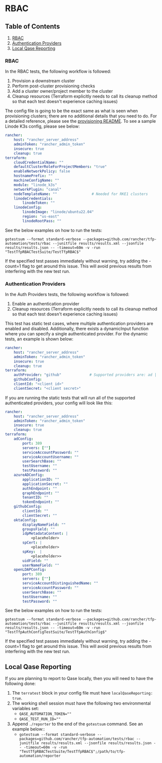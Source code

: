 # RBAC

## Table of Contents
1. [RBAC](#RBAC)
2. [Authentication Providers](#Authentication-Providers)
3. [Local Qase Reporting](#Local-Qase-Reporting)

### RBAC

In the RBAC tests, the following workflow is followed:

1. Provision a downstream cluster
2. Perform post-cluster provisioning checks
3. Add a cluster owner/project member to the cluster
4. Cleanup resources (Terraform explicitly needs to call its cleanup method so that each test doesn't experience caching issues)

The config file is going to be the exact same as what is seen when provisioning clusters; there are no additional details that you need to do. For a detailed reference, please see the [provisioning README](../provisioning/README.md). To see a sample Linode K3s config, please see below:

```yaml
rancher:
    host: "rancher_server_address"
    adminToken: "rancher_admin_token"
    insecure: true
    cleanup: true
terraform:
    cloudCredentialName: ""
    defaultClusterRoleForProjectMembers: "true"
    enableNetworkPolicy: false
    hostnamePrefix: ""
    machineConfigName: ""
    module: "linode_k3s"
    networkPlugin: "canal"
    nodeTemplateName: ""                # Needed for RKE1 clusters
    linodeCredentials:
        linodeToken: ""
    linodeConfig:
        linodeImage: "linode/ubuntu22.04"
        region: "us-east"
        linodeRootPass: ""
```

See the below examples on how to run the tests:

`gotestsum --format standard-verbose --packages=github.com/rancher/tfp-automation/tests/rbac --junitfile results/results.xml --jsonfile results/results.json -- -timeout=60m -v -run "TestTfpRBACTestSuite/TestTfpRBAC$"`

If the specified test passes immediately without warning, try adding the -count=1 flag to get around this issue. This will avoid previous results from interfering with the new test run.

### Authentication Providers

In the Auth Providers tests, the following workflow is followed:

1. Enable an authentication provider
2. Cleanup resources (Terraform explicitly needs to call its cleanup method so that each test doesn't experience caching issues)

This test has static test cases, where multiple authentication providers are enabled and disabled. Additionally, there exists a dynamicInput function where you can specify a single authenticated provider. For the dynamic tests, an example is shown below:

```yaml
rancher:
    host: "rancher_server_address"
    adminToken: "rancher_admin_token"
    insecure: true
    cleanup: true
terraform:
    authProvider: "github"             # Supported providers are: ad | azureAD | github | okta | openLDAP
    githubConfig:
    clientId: "<client id>"
    clientSecret: "<client secret>"
```

If you are running the static tests that will run all of the supported authenticated providers, your config will look like this:

```yaml
rancher:
    host: "rancher_server_address"
    adminToken: "rancher_admin_token"
    insecure: true
    cleanup: true
terraform:
    adConfig:
        port: 389
        servers: [""]
        serviceAccountPassword: ""
        serviceAccountUsername: ""
        userSearchBase: ""
        testUsername: ""
        testPassword: ""
    azureADConfig:
        applicationID: ""
        applicationSecret: ""
        authEndpoint: ""
        graphEndpoint: ""
        tenantID: ""
        tokenEndpoint: ""
    githubConfig:
        clientId: ""
        clientSecret: ""
    oktaConfig:
        displayNameField: ""
        groupsField: ""
        idpMetadataContent: |
            <placeholder>
        spCert: |
            <placeholder>
        spKey:  |
            <placeholder>>
        uidField: ""
        userNameField: ""
    openLDAPConfig:
        port: 389
        servers: [""]
        serviceAccountDistinguishedName: ""
        serviceAccountPassword: ""
        userSearchBase: ""
        testUsername: ""
        testPassword: ""
```

See the below examples on how to run the tests:

`gotestsum --format standard-verbose --packages=github.com/rancher/tfp-automation/tests/rbac --junitfile results/results.xml --jsonfile results/results.json -- -timeout=60m -v -run "TestTfpAuthConfigTestSuite/TestTfpAuthConfig$"`

If the specified test passes immediately without warning, try adding the -count=1 flag to get around this issue. This will avoid previous results from interfering with the new test run.

## Local Qase Reporting
If you are planning to report to Qase locally, then you will need to have the following done:
1. The `terratest` block in your config file must have `localQaseReporting: true`.
2. The working shell session must have the following two environmental variables set:
     - `QASE_AUTOMATION_TOKEN=""`
     - `QASE_TEST_RUN_ID=""`
3. Append `./reporter` to the end of the `gotestsum` command. See an example below::
     - `gotestsum --format standard-verbose --packages=github.com/rancher/tfp-automation/tests/rbac --junitfile results/results.xml --jsonfile results/results.json -- -timeout=60m -v -run "TestTfpRBACTestSuite/TestTfpRBAC$";/path/to/tfp-automation/reporter`